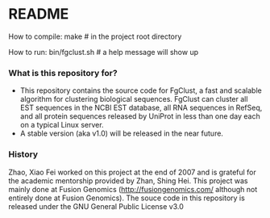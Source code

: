 # README #

How to compile: make # in the project root directory

How to run: bin/fgclust.sh # a help message will show up

### What is this repository for? ###

* This repository contains the source code for FgClust, a fast and scalable algorithm for clustering biological sequences. FgClust can cluster all EST sequences in the NCBI EST database, all RNA sequences in RefSeq, and all protein sequences released by UniProt in less than one day each on a typical Linux server.
* A stable version (aka v1.0) will be released in the near future.

### History ###

Zhao, Xiao Fei worked on this project at the end of 2007 and is grateful for the academic mentorship provided by Zhan, Shing Hei. 
This project was mainly done at Fusion Genomics  (http://fusiongenomics.com/ although not entirely done at Fusion Genomics).
The souce code in this repository is released under the GNU General Public License v3.0
